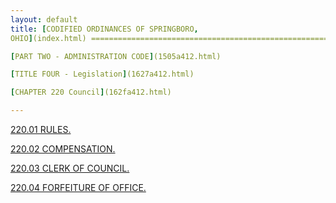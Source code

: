 ```yaml
---
layout: default 
title: [CODIFIED ORDINANCES OF SPRINGBORO,
OHIO](index.html) =====================================================

[PART TWO - ADMINISTRATION CODE](1505a412.html)

[TITLE FOUR - Legislation](1627a412.html)

[CHAPTER 220 Council](162fa412.html)

---
```


[220.01 RULES.](1640a412.html)

[220.02 COMPENSATION.](1694a412.html)

[220.03 CLERK OF COUNCIL.](169ea412.html)

[220.04 FORFEITURE OF OFFICE.](16a8a412.html)
